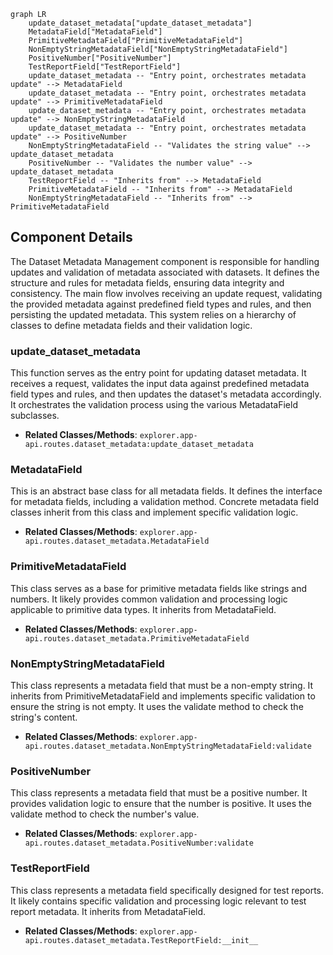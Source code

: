 ```mermaid
graph LR
    update_dataset_metadata["update_dataset_metadata"]
    MetadataField["MetadataField"]
    PrimitiveMetadataField["PrimitiveMetadataField"]
    NonEmptyStringMetadataField["NonEmptyStringMetadataField"]
    PositiveNumber["PositiveNumber"]
    TestReportField["TestReportField"]
    update_dataset_metadata -- "Entry point, orchestrates metadata update" --> MetadataField
    update_dataset_metadata -- "Entry point, orchestrates metadata update" --> PrimitiveMetadataField
    update_dataset_metadata -- "Entry point, orchestrates metadata update" --> NonEmptyStringMetadataField
    update_dataset_metadata -- "Entry point, orchestrates metadata update" --> PositiveNumber
    NonEmptyStringMetadataField -- "Validates the string value" --> update_dataset_metadata
    PositiveNumber -- "Validates the number value" --> update_dataset_metadata
    TestReportField -- "Inherits from" --> MetadataField
    PrimitiveMetadataField -- "Inherits from" --> MetadataField
    NonEmptyStringMetadataField -- "Inherits from" --> PrimitiveMetadataField
```

## Component Details

The Dataset Metadata Management component is responsible for handling updates and validation of metadata associated with datasets. It defines the structure and rules for metadata fields, ensuring data integrity and consistency. The main flow involves receiving an update request, validating the provided metadata against predefined field types and rules, and then persisting the updated metadata. This system relies on a hierarchy of classes to define metadata fields and their validation logic.

### update_dataset_metadata
This function serves as the entry point for updating dataset metadata. It receives a request, validates the input data against predefined metadata field types and rules, and then updates the dataset's metadata accordingly. It orchestrates the validation process using the various MetadataField subclasses.
- **Related Classes/Methods**: `explorer.app-api.routes.dataset_metadata:update_dataset_metadata`

### MetadataField
This is an abstract base class for all metadata fields. It defines the interface for metadata fields, including a validation method. Concrete metadata field classes inherit from this class and implement specific validation logic.
- **Related Classes/Methods**: `explorer.app-api.routes.dataset_metadata.MetadataField`

### PrimitiveMetadataField
This class serves as a base for primitive metadata fields like strings and numbers. It likely provides common validation and processing logic applicable to primitive data types. It inherits from MetadataField.
- **Related Classes/Methods**: `explorer.app-api.routes.dataset_metadata.PrimitiveMetadataField`

### NonEmptyStringMetadataField
This class represents a metadata field that must be a non-empty string. It inherits from PrimitiveMetadataField and implements specific validation to ensure the string is not empty. It uses the validate method to check the string's content.
- **Related Classes/Methods**: `explorer.app-api.routes.dataset_metadata.NonEmptyStringMetadataField:validate`

### PositiveNumber
This class represents a metadata field that must be a positive number. It provides validation logic to ensure that the number is positive. It uses the validate method to check the number's value.
- **Related Classes/Methods**: `explorer.app-api.routes.dataset_metadata.PositiveNumber:validate`

### TestReportField
This class represents a metadata field specifically designed for test reports. It likely contains specific validation and processing logic relevant to test report metadata. It inherits from MetadataField.
- **Related Classes/Methods**: `explorer.app-api.routes.dataset_metadata.TestReportField:__init__`
